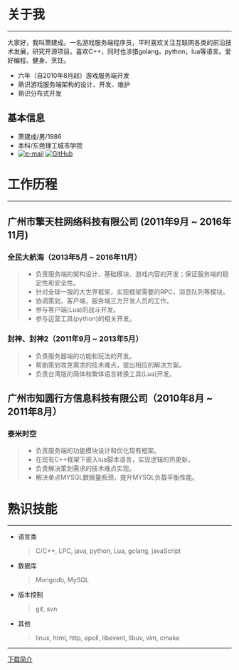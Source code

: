 # 关于我
---

大家好，我叫萧建成。一名游戏服务端程序员，平时喜欢关注互联网各类的前沿技术发展，研究开源项目。喜欢C++，同时也涉猎golang，python，lua等语言。爱好编程、健身、烹饪。

* 六年（自2010年8月起）游戏服务端开发
* 熟识游戏服务端架构的设计、开发、维护
* 熟识分布式开发

## 基本信息

* 萧建成/男/1986
* 本科/东莞理工城市学院
* [![e-mail](http://about.xjc.me/icons/e-mail.png)](mailto:job@xjc.me)
[![GitHub](http://about.xjc.me/icons/GitHub.png)](https://github.com/as-xjc)

# 工作历程
---

## 广州市擎天柱网络科技有限公司 (2011年9月 ~ 2016年11月)

### 全民大航海（2013年5月 ~ 2016年11月）

> * 负责服务端的架构设计、基础模块、游戏内容的开发；保证服务端的稳定性和安全性。
> * 针对全球一服的大世界框架，实现框架需要的RPC，消息队列等模块。
> * 协调策划，客户端，服务端三方开发人员的工作。
> * 参与客户端(Lua)的战斗开发。
> * 参与运营工具(python)的相关开发。

### 封神、封神2（2011年9月 ~ 2013年5月）

> * 负责服务器端的功能和玩法的开发。
> * 帮助策划攻克需求的技术难点，提出相应的解决方案。
> * 负责台湾版的简体和繁体语言转换工具(Lua)开发。

## 广州市知圆行方信息科技有限公司（2010年8月 ~ 2011年8月）

### 泰米时空

> * 负责服务端的功能模块设计和优化现有框架。
> * 在现有C++框架下嵌入lua脚本语言，实现逻辑的热更新。
> * 负责解决策划需求的技术难点实现。
> * 解决单点MYSQL数据量瓶颈，提升MYSQL负载平衡性能。

# 熟识技能
---

* 语言类

  > C/C++, LPC, java, python, Lua, golang, javaScript

* 数据库

  > Mongodb, MySQL

* 版本控制

  > git, svn

* 其他

  > linux, html, http, epoll, libevent, libuv, vim, cmake

---
[下载简介](http://about.xjc.me/index.md)
